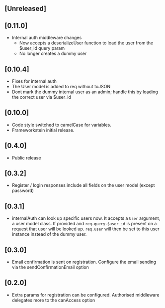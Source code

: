 
## [Unreleased]
  

## [0.11.0]
 - Internal auth middleware changes
    - Now accepts a deserializeUser function to load the user from the $user_id query param
    - No longer creates a dummy user

## [0.10.4]
 - Fixes for internal auth
 - The User model is added to req without toJSON
 - Dont mark the dummy internal user as an admin; handle this by loading the correct user via $user_id

## [0.10.0]
 - Code style switched to camelCase for variables. 
 - Frameworkstein initial release.

## [0.4.0]
 - Public release

## [0.3.2]
 - Register / login responses include all fields on the user model (except password)

## [0.3.1]
 - internalAuth can look up specific users now. It accepts a `User` argument, a user model class. If provided and `req.query.$user_id` is present on a request that user will be looked up. `req.user` will then be set to this user instance instead of the dummy user.

## [0.3.0]
 - Email confirmation is sent on registration. Configure the email sending via the sendConfirmationEmail option

## [0.2.0]
 - Extra params for registration can be configured. Authorised middleware delegates more to the canAccess option
